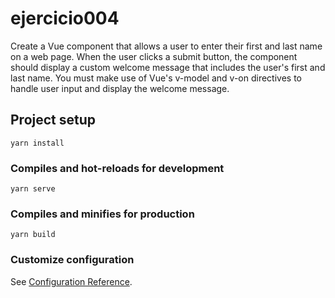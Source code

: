 # ejercicio004
Create a Vue component that allows a user to enter their first and last name on a web page.
When the user clicks a submit button, the component should display a custom welcome message that includes the user's first and last name.
You must make use of Vue's v-model and v-on directives to handle user input and display the welcome message.

## Project setup
```
yarn install
```

### Compiles and hot-reloads for development
```
yarn serve
```

### Compiles and minifies for production
```
yarn build
```

### Customize configuration
See [Configuration Reference](https://cli.vuejs.org/config/).
